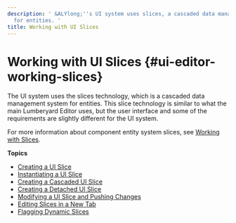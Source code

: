 ```yaml
---
description: ' &ALYlong;''s UI system uses slices, a cascaded data management system
  for entities. '
title: Working with UI Slices
---
```

# Working with UI Slices {#ui-editor-working-slices}

The UI system uses the slices technology, which is a cascaded data management system for entities\. This slice technology is similar to what the main Lumberyard Editor uses, but the user interface and some of the requirements are slightly different for the UI system\.

For more information about component entity system slices, see [Working with Slices](/docs/userguide/components/slices.md)\.



**Topics**
+ [Creating a UI Slice](/docs/userguide/ui/editor/working-slices-creating.md)
+ [Instantiating a UI Slice](/docs/userguide/ui/editor/working-slices-instantiating.md)
+ [Creating a Cascaded UI Slice](/docs/userguide/ui/editor/working-slices-cascaded.md)
+ [Creating a Detached UI Slice](/docs/userguide/ui/editor/working-slices-detached.md)
+ [Modifying a UI Slice and Pushing Changes](/docs/userguide/ui/editor/working-slices-modifying.md)
+ [Editing Slices in a New Tab](/docs/userguide/ui/editor/working-slices-newtab.md)
+ [Flagging Dynamic Slices](/docs/userguide/ui/editor/working-slices-dynamic.md)
